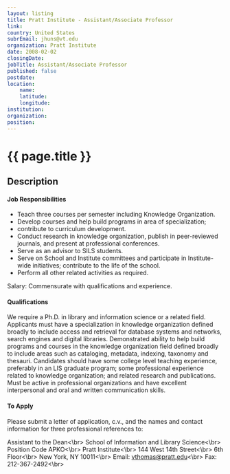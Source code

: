 ```yaml
---
layout: listing
title: Pratt Institute - Assistant/Associate Professor
link:
country: United States
subrEmail: jhuns@vt.edu
organization: Pratt Institute 
date: 2008-02-02
closingDate: 
jobTitle: Assistant/Associate Professor
published: false
postdate:
location:
    name: 
    latitude: 
    longitude: 
institution: 
organization: 
position: 
--- 
```



# {{ page.title }}

## Description











<h4>Job Responsibilities</h4>
<ul>
<li>Teach three courses per semester including Knowledge Organization.</li>
<li>Develop courses and help build programs in area of specialization;</li>
<li>contribute to curriculum development.</li>
<li>Conduct research in knowledge organization, publish in peer-reviewed journals, and present at professional conferences.</li>
<li>Serve as an advisor to SILS students.</li>
<li>Serve on School and Institute committees and participate in Institute-wide initiatives; contribute to the life of the school.</li>
<li>Perform all other related activities as required.</li>
</ul>

<p>Salary: Commensurate with qualifications and experience.</p>

<h4>Qualifications</h4>
<p>We require a Ph.D. in library and information science or a related field. Applicants must have a specialization in knowledge organization defined broadly to include access and retrieval for database systems and networks, search engines and digital libraries.  Demonstrated ability to help build programs and courses in the knowledge organization field defined broadly to include areas such as cataloging, metadata, indexing, taxonomy and thesauri. Candidates should have some college level teaching experience, preferably in an LIS graduate program; some professional experience related to knowledge organization; and related research and publications. Must be active in professional organizations and have excellent interpersonal and oral and written communication skills.</p>

<h4>To Apply</h4>
<p>Please submit a letter of application, c.v., and the names and contact information for three professional references to:</p>

Assistant to the Dean<\\br>
School of Information and Library Science<\\br>
Position Code APKO<\\br>
Pratt Institute<\\br>
144 West 14th Street<\\br>
6th Floor<\\br>
New York, NY 10011<\\br>
Email: vthomas@pratt.edu<\\br>
Fax: 212-367-2492<\\br>

